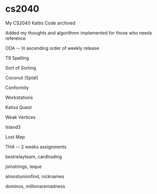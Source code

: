 # cs2040
My CS2040 Kattis Code archived

Added my thoughts and algorithmn implemented for those who needs reference


ODA -- In ascending order of weekly release

T9 Spelling

Sort of Sorting

Coconut (Splat)

Conformity

Workstations

Katiss Quest

Weak Vertices

Island3

Lost Map


THA -- 2 weeks assignments

bestrelayteam, cardtrading

joinstrings, teque

almostunionfind, nicknames
 
dominos, millionaremadness

 
